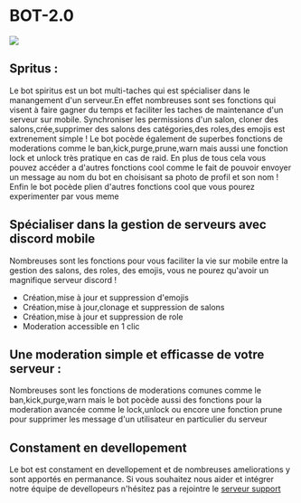 # BOT-2.0
<img src='https://french-gaming-family.fr/public/img/top-banner.jpg'>
<h2>Spritus :</h2>
<p>Le bot spiritus est un bot multi-taches qui est spécialiser dans le manangement d'un serveur.En effet nombreuses sont ses fonctions qui visent à faire gagner du temps et faciliter les taches de maintenance d'un serveur sur mobile. Synchroniser les permissions d'un salon, cloner des salons,crée,supprimer des salons des catégories,des roles,des emojis est extrenement simple ! Le bot  pocède également de superbes fonctions de moderations comme le ban,kick,purge,prune,warn mais aussi une fonction lock et unlock très pratique en cas de raid. En plus de tous cela vous pouvez accéder a d'autres fonctions cool comme le fait de pouvoir envoyer un message au nom du bot en choisisant sa photo de profil et son nom ! Enfin le bot pocède plien d'autres fonctions cool que vous pourez experimenter par vous meme</p>

<h2>Spécialiser dans la gestion de serveurs avec discord mobile</h2>
<p>Nombreuses sont les fonctions pour vous faciliter la vie sur mobile entre la gestion des salons, des roles, des emojis, vous ne pourez qu'avoir un magnifique serveur discord !
<ul>
<li>Création,mise à jour et suppression d'emojis</li>
<li>Création,mise à jour,clonage  et suppression de salons</li>
<li>Création,mise à jour et suppression de role</li>
<li>Moderation accessible en 1 clic</li>
</ul>
<h2>Une moderation simple et efficasse de votre serveur :</h2>
<p>Nombreuses sont les fonctions de moderations comunes comme le ban,kick,purge,warn mais le bot pocède aussi des fonctions pour la moderation avancée comme le lock,unlock ou encore une fonction prune pour supprimer les message d'un utilisateur en particulier du serveur</p>
</p>
<h2>Constament en devellopement</h2>
<p>Le bot est constament en devellopement et de nombreuses ameliorations y sont apportés en permanance. Si vous souhaitez nous aider et intégrer notre équipe de devellopeurs n'hésitez pas a rejointre le <a href='https://discord.gg/gvqmfUm'>serveur support</a></p>